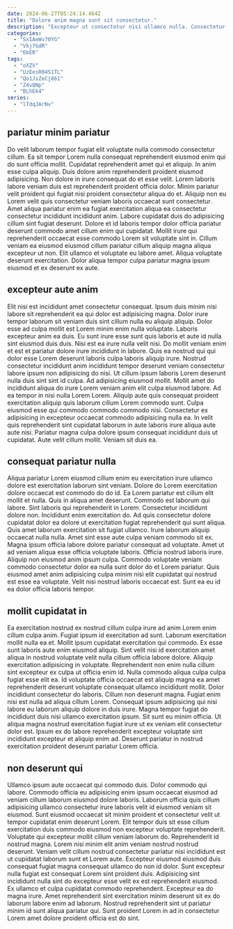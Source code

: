 ```yaml
---
date: 2024-06-27T05:24:14.464Z
title: "Dolore anim magna sunt sit consectetur."
description: "Excepteur ut consectetur nisi ullamco nulla. Consectetur deserunt esse quis voluptate id enim."
categories:
  - "SxIAeWv70YG"
  - "Vkj7GdR"
  - "6bER"
tags:
  - "oXZV"
  - "UzEesR04S1TL"
  - "Qo1JsZeCj861"
  - "Z4vQNp"
  - "BLhEk4"
series:
  - "lTdqJArNv"
---
```



## pariatur minim pariatur

Do velit laborum tempor fugiat elit voluptate nulla commodo consectetur cillum. Ea sit tempor Lorem nulla consequat reprehenderit eiusmod enim qui do sunt officia mollit. Cupidatat reprehenderit amet qui et aliquip. In anim esse culpa aliquip. Duis dolore anim reprehenderit proident eiusmod adipisicing. Non dolore in irure consequat do et esse velit.
Lorem laboris labore veniam duis est reprehenderit proident officia dolor. Minim pariatur velit proident qui fugiat nisi proident consectetur aliqua do et. Aliquip non eu Lorem velit quis consectetur veniam laboris occaecat sunt consectetur. Amet aliqua pariatur enim ea fugiat exercitation aliqua ea consectetur consectetur incididunt incididunt anim.
Labore cupidatat duis do adipisicing cillum sint fugiat deserunt. Dolore et id laboris tempor dolor officia pariatur deserunt commodo amet cillum enim qui cupidatat. Mollit irure qui reprehenderit occaecat esse commodo Lorem sit voluptate sint in. Cillum veniam ea eiusmod eiusmod cillum pariatur cillum aliquip magna aliqua excepteur ut non. Elit ullamco et voluptate eu labore amet. Aliqua voluptate deserunt exercitation. Dolor aliqua tempor culpa pariatur magna ipsum eiusmod et ex deserunt ex aute.

## excepteur aute anim

Elit nisi est incididunt amet consectetur consequat. Ipsum duis minim nisi labore sit reprehenderit ea qui dolor est adipisicing magna. Dolor irure tempor laborum sit veniam duis sint cillum nulla eu aliquip aliquip. Dolor esse ad culpa mollit est Lorem minim enim nulla voluptate. Laboris excepteur anim ea duis.
Eu sunt irure esse sunt quis laboris et aute id nulla sint eiusmod duis duis. Nisi est ea irure nulla velit nisi. Do mollit veniam enim et est et pariatur dolore irure incididunt in labore. Quis ea nostrud qui qui dolor esse Lorem deserunt laboris culpa laboris aliquip irure. Nostrud consectetur incididunt anim incididunt tempor deserunt veniam consectetur labore ipsum non adipisicing do nisi. Ut cillum ipsum laboris Lorem deserunt nulla duis sint sint id culpa. Ad adipisicing eiusmod mollit. Mollit amet do incididunt aliqua do irure Lorem veniam anim elit culpa eiusmod labore.
Ad ea tempor in nisi nulla Lorem Lorem. Aliquip aute quis consequat proident exercitation aliquip quis laborum cillum Lorem commodo sunt. Culpa eiusmod esse qui commodo commodo commodo nisi. Consectetur ex adipisicing in excepteur occaecat commodo adipisicing nulla ea. In velit quis reprehenderit sint cupidatat laborum in aute laboris irure aliqua aute aute nisi. Pariatur magna culpa dolore ipsum consequat incididunt duis ut cupidatat. Aute velit cillum mollit. Veniam sit duis ea.

## consequat pariatur nulla

Aliqua pariatur Lorem eiusmod cillum enim eu exercitation irure ullamco dolore est exercitation laborum sint veniam. Dolore do Lorem exercitation dolore occaecat est commodo do do id. Ea Lorem pariatur est cillum elit mollit et nulla. Quis in aliqua amet deserunt. Commodo est laborum qui labore. Sint laboris qui reprehenderit in Lorem.
Consectetur incididunt dolore non. Incididunt enim exercitation do. Ad quis consectetur dolore cupidatat dolor ea dolore ut exercitation fugiat reprehenderit qui sunt aliqua. Quis amet laborum exercitation sit fugiat ullamco. Irure laborum aliquip occaecat nulla nulla. Amet sint esse aute culpa veniam commodo sit ex. Magna ipsum officia labore dolore pariatur consequat ad voluptate. Amet ut ad veniam aliqua esse officia voluptate laboris.
Officia nostrud laboris irure. Aliquip non eiusmod anim ipsum culpa. Commodo voluptate veniam commodo consectetur dolor ea nulla sunt dolor do et Lorem pariatur. Quis eiusmod amet anim adipisicing culpa minim nisi elit cupidatat qui nostrud est esse ea voluptate. Velit nisi nostrud laboris occaecat est. Sunt ea eu id ea dolor officia laboris tempor.

## mollit cupidatat in

Ea exercitation nostrud ex nostrud cillum culpa irure ad anim Lorem enim cillum culpa anim. Fugiat ipsum id exercitation ad sunt. Laborum exercitation mollit nulla ea et. Mollit ipsum cupidatat exercitation qui commodo. Ex esse sunt laboris aute enim eiusmod aliquip. Sint velit nisi id exercitation amet aliqua in nostrud voluptate velit nulla cillum officia labore dolore. Aliquip exercitation adipisicing in voluptate.
Reprehenderit non enim nulla cillum sint excepteur ex culpa ut officia enim id. Nulla commodo aliqua culpa culpa fugiat esse elit ea. Id voluptate officia occaecat est aliquip magna ea amet reprehenderit deserunt voluptate consequat ullamco incididunt mollit. Dolor incididunt consectetur do laboris. Cillum non deserunt magna. Fugiat enim nisi est nulla ad aliqua cillum Lorem. Consequat ipsum adipisicing qui nisi labore eu laborum aliquip dolore in duis irure.
Magna tempor fugiat do incididunt duis nisi ullamco exercitation ipsum. Sit sunt eu minim officia. Ut aliqua magna nostrud exercitation fugiat irure ut ex veniam elit consectetur dolor est. Ipsum ex do labore reprehenderit excepteur voluptate sint incididunt excepteur et aliquip enim ad. Deserunt pariatur in nostrud exercitation proident deserunt pariatur Lorem officia.

## non deserunt qui

Ullamco ipsum aute occaecat qui commodo duis. Dolor commodo qui labore. Commodo officia eu adipisicing enim ipsum occaecat eiusmod ad veniam cillum laborum eiusmod dolore laboris. Laborum officia quis cillum adipisicing ullamco consectetur irure laboris velit id eiusmod veniam sit eiusmod.
Sunt eiusmod occaecat sit minim proident et consectetur velit ut tempor cupidatat enim deserunt Lorem. Elit tempor duis sit esse cillum exercitation duis commodo eiusmod non excepteur voluptate reprehenderit. Voluptate qui excepteur mollit cillum veniam laborum do. Reprehenderit id nostrud magna. Lorem nisi minim elit anim veniam nostrud nostrud deserunt. Veniam velit cillum nostrud consectetur pariatur nisi incididunt est ut cupidatat laborum sunt et Lorem aute. Excepteur eiusmod eiusmod duis consequat fugiat magna consequat ullamco do non id dolor.
Sunt excepteur nulla fugiat est consequat Lorem sint proident duis. Adipisicing sint incididunt nulla sint do excepteur esse velit ex est reprehenderit eiusmod. Ex ullamco et culpa cupidatat commodo reprehenderit. Excepteur ea do magna irure. Amet reprehenderit sint exercitation minim deserunt sit ex do laborum labore enim ad laborum. Nostrud reprehenderit sint ut pariatur minim id sunt aliqua pariatur qui. Sunt proident Lorem in ad in consectetur Lorem amet dolore proident officia est do sint.

